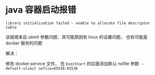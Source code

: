 # java 容器启动报错

`library initialization failed - unable to allocate file descriptor table`

该报错来自 ulimit 参数问题，其可能原因有 linux 的设置问题，
也有可能是 docker 服务的问题

解决：

修改 docker.service 文件，
在 `ExecStart` 的后面添加默认 nofile 参数 `--defualt-ulimit nofile=65536:65536`
